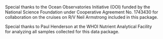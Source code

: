 Special thanks to the Ocean Observatories Initiative (OOI) funded by the National Science Foundation under Cooperative Agreement No. 1743430 for collaboration on the cruises on R/V Neil Armstrong included in this package.

Special thanks to Paul Henderson at the WHOI Nutrient Analytical Facility for analyzing all samples collected for this data package. 